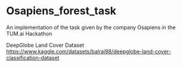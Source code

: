 # Osapiens_forest_task
An implementation of the task given by the company Osapiens in the TUM.ai Hackathon


DeepGlobe Land Cover Dataset https://www.kaggle.com/datasets/balraj98/deepglobe-land-cover-classification-dataset
